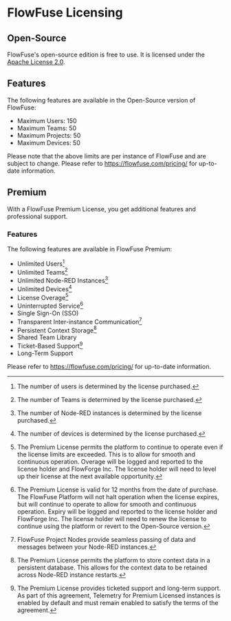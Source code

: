 # FlowFuse Licensing

## Open-Source

FlowFuse's open-source edition is free to use.
It is licensed under the [Apache License 2.0](https://www.apache.org/licenses/LICENSE-2.0).

## Features

The following features are available in the Open-Source version of FlowFuse:

* Maximum Users: 150
* Maximum Teams: 50
* Maximum Projects: 50
* Maximum Devices: 50

Please note that the above limits are per instance of FlowFuse and are subject to change.
Please refer to https://flowfuse.com/pricing/ for up-to-date information.

## Premium

With a FlowFuse Premium License, you get additional features and professional support.

### Features

The following features are available in FlowFuse Premium:

* Unlimited Users[^User-Limit]
* Unlimited Teams[^Team-Limit]
* Unlimited Node-RED Instances[^Instance-Limit]
* Unlimited Devices[^Device-Limit]
* License Overage[^License-Overage]
* Uninterrupted Service[^License-Expiry]
* Single Sign-On (SSO)
* Transparent Inter-instance Communication[^intercommunication]
* Persistent Context Storage[^Context-Storage]
* Shared Team Library
* Ticket-Based Support[^Support]
* Long-Term Support

[^User-Limit]: The number of users is determined by the license purchased.
[^Team-Limit]: The number of Teams is determined by the license purchased.
[^Instance-Limit]: The number of Node-RED instances is determined by the license purchased.
[^Device-Limit]: The number of devices is determined by the license purchased.
[^License-Overage]: The Premium License permits the platform to continue to operate even if the license limits are exceeded. This is to allow for smooth and continuous operation. Overage will be logged and reported to the license holder and FlowForge Inc. The license holder will need to level up their license at the next available opportunity.
[^License-Expiry]: The Premium License is valid for 12 months from the date of purchase. The FlowFuse Platform will not halt operation when the license expires, but will continue to operate to allow for smooth and continuous operation. Expiry will be logged and reported to the license holder and FlowForge Inc. The license holder will need to renew the license to continue using the platform or revert to the Open-Source version.
[^intercommunication]: FlowFuse Project Nodes provide seamless passing of data and messages between your Node-RED instances.
[^Context-Storage]: The Premium License permits the platform to store context data in a persistent database. This allows for the context data to be retained across Node-RED instance restarts.
[^Support]: The Premium License provides ticketed support and long-term support. As part of this agreement, Telemetry for Premium Licensed instances is enabled by default and must remain enabled to satisfy the terms of the agreement.

Please refer to https://flowfuse.com/pricing/ for up-to-date information.